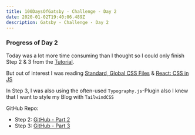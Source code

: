 ```yaml
---
title: 100DaysOfGatsby - Challenge - Day 2
date: 2020-01-02T19:40:06.489Z
description: Gatsby - Challenge - Day 2
---
```


### Progress of Day 2

Today was a lot more time consuming than I thought so I could only finish Step 2 & 3 from the [Tutorial](https://www.gatsbyjs.org/tutorial/).

But out of interest I was reading [Standard, Global CSS Files](https://www.gatsbyjs.org/docs/global-css/) & [React: CSS in JS](https://speakerdeck.com/vjeux/react-css-in-js)

In Step 3, I was also using the often-used `Typography.js`-Plugin also I knew that I want to style my Blog with `TailwindCSS`

GitHub Repo:

- Step 2: [GitHub - Part 2](https://github.com/garandam/gatsby-tut-part-two)
- Step 3: [GitHub - Part 3](https://github.com/garandam/gatsby-tut-part-three)
